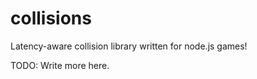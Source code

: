 collisions
==========

Latency-aware collision library written for node.js games!

TODO: Write more here.
